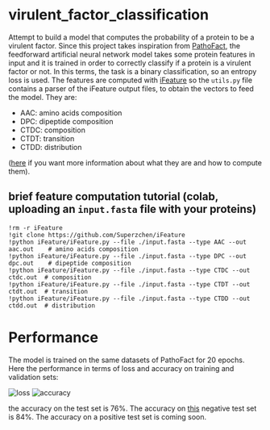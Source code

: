 # virulent_factor_classification
Attempt to build a model that computes the probability of a protein to be a virulent factor.
Since this project takes inspiration from [PathoFact](https://microbiomejournal.biomedcentral.com/articles/10.1186/s40168-020-00993-9), the feedforward artificial neural network model takes some protein features in input and it is trained in order to correctly classify if a protein is a virulent factor or not. In this terms, the task is a binary classification, so an entropy loss is used. 
The features are computed with [iFeature](https://github.com/Superzchen/iFeature) so the `utils.py` file contains a parser of the iFeature output files, to obtain the vectors to feed the model. They are:
- AAC: amino acids composition
- DPC: dipeptide composition
- CTDC: composition
- CTDT: transition
- CTDD: distribution

([here](https://github.com/Superzchen/iFeature/blob/master/iFeatureManual.pdf) if you want more information about what they are and how to compute them).

## brief feature computation tutorial (colab, uploading an `input.fasta` file with your proteins)
```
!rm -r iFeature
!git clone https://github.com/Superzchen/iFeature
!python iFeature/iFeature.py --file ./input.fasta --type AAC --out aac.out    # amino acids composition
!python iFeature/iFeature.py --file ./input.fasta --type DPC --out dpc.out    # dipeptide composition
!python iFeature/iFeature.py --file ./input.fasta --type CTDC --out ctdc.out  # composition
!python iFeature/iFeature.py --file ./input.fasta --type CTDT --out ctdt.out  # transition
!python iFeature/iFeature.py --file ./input.fasta --type CTDD --out ctdd.out  # distribution
```

# Performance

The model is trained on the same datasets of PathoFact for 20 epochs. Here the performance in terms of loss and accuracy on training and validation sets:

![loss](https://user-images.githubusercontent.com/62892813/137992562-e35bb45f-6034-46dd-81b0-0bac7c66d86c.png)
![accuracy](https://user-images.githubusercontent.com/62892813/137992567-fded0e28-05b0-4589-9205-8dffe7aee316.png)

the accuracy on the test set is 76%. The accuracy on [this](https://drive.google.com/drive/folders/11_t9oVYcTjX9yVkNvk9qHWqSxbFCvXAA?usp=sharing) negative test set is 84%. The accuracy on a positive test set is coming soon.
